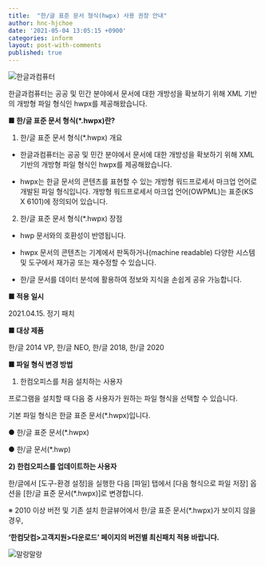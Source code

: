 ```yaml
---
title:  "한/글 표준 문서 형식(hwpx) 사용 권장 안내"
author: hnc-hjchoe
date: '2021-05-04 13:05:15 +0900'
categories: inform
layout: post-with-comments
published: true
---
```

![한글과컴퓨터](https://www.hancom.com/img/sub/pIdentifier2.png?v=20200612)

한글과컴퓨터는 공공 및 민간 분야에서 문서에 대한 개방성을 확보하기 위해 XML 기반의 개방형 파일 형식인 hwpx를 제공해왔습니다.



**■ 한/글 표준 문서 형식(\*.hwpx)란?**

1) 한/글 표준 문서 형식(\*.hwpx) 개요

- 한글과컴퓨터는 공공 및 민간 분야에서 문서에 대한 개방성을 확보하기 위해 XML 기반의 개방형 파일 형식인 hwpx를 제공해왔습니다.

- hwpx는 한글 문서의 콘텐츠를 표현할 수 있는 개방형 워드프로세서 마크업 언어로 개발된 파일 형식입니다. 개방형 워드프로세서 마크업 언어(OWPML)는 표준(KS X 6101)에 정의되어 있습니다.

 

2) 한/글 표준 문서 형식(\*.hwpx) 장점

- hwp 문서와의 호환성이 반영됩니다.

- hwpx 문서의 콘텐츠는 기계에서 판독하거나(machine readable) 다양한 시스템 및 도구에서 재가공 또는 재수정할 수 있습니다.

- 한/글 문서를 데이터 분석에 활용하여 정보와 지식을 손쉽게 공유 가능합니다.

 

**■ 적용 일시**

2021.04.15. 정기 패치

 

**■ 대상 제품**

한/글 2014 VP, 한/글 NEO, 한/글 2018, 한/글 2020

 

**■ 파일 형식 변경 방법**

1) 한컴오피스를 처음 설치하는 사용자

프로그램을 설치할 때 다음 중 사용자가 원하는 파일 형식을 선택할 수 있습니다.

기본 파일 형식은 한글 표준 문서(\*.hwpx)입니다.

● 한/글 표준 문서(\*.hwpx)

● 한/글 문서(\*.hwp)

 

**2) 한컴오피스를 업데이트하는 사용자**

한/글에서 [도구-환경 설정]을 실행한 다음 [파일] 탭에서 [다음 형식으로 파일 저장] 옵션을 [한/글 표준 문서(\*.hwpx)]로 변경합니다.

 

※ 2010 이상 버전 및 기존 설치 한글뷰어에서 한/글 표준 문서(\*.hwpx)가 보이지 않을 경우,

**‘한컴닷컴>고객지원>다운로드’ 페이지의 버전별 최신패치 적용 바랍니다.**

![말랑말랑]({{site.assets}}/2021/05/04/malangmalang.jpg)
